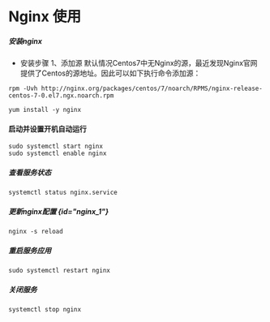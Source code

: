 # Nginx 使用

##### 安装nginx

- 安装步骤
  1、添加源 默认情况Centos7中无Nginx的源，最近发现Nginx官网提供了Centos的源地址。因此可以如下执行命令添加源：

```Shell
rpm -Uvh http://nginx.org/packages/centos/7/noarch/RPMS/nginx-release-centos-7-0.el7.ngx.noarch.rpm
```

```Shell
yum install -y nginx

```

#### 启动并设置开机自动运行

```Shell
sudo systemctl start nginx
sudo systemctl enable nginx
```

##### 查看服务状态

```Shell
systemctl status nginx.service
```

##### 更新nginx配置 {id="nginx_1"}

```Shell
nginx -s reload
```

##### 重启服务应用 

```Shell  
sudo systemctl restart nginx
```

##### 关闭服务

```Shell
systemctl stop nginx
```